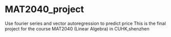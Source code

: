 # MAT2040_project
Use fourier series and vector autoregression to predict price
This is the final project for the course MAT2040 (Linear Algebra) in CUHK,shenzhen
